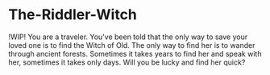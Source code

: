 # The-Riddler-Witch
!WIP!
You are a traveler. You've been told that the only way to save your loved one is to find the Witch of Old. The only way to find her is to wander through ancient forests. Sometimes it takes years to find her and speak with her, sometimes it takes only days. Will you be lucky and find her quick?
